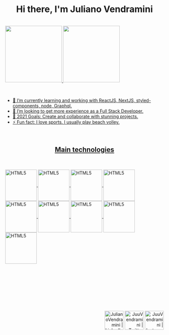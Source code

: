 <h1 align="center"> Hi there, I'm Juliano Vendramini</h1>

<br />
<div align="left">
  <a href="https://github.com/JulianoVendramini">
  <img height="180em" src="https://github-readme-stats.vercel.app/api?username=JulianoVendramini&show_icons=true&theme=dark&include_all_commits=true&count_private=true"/>
  <img height="180em" src="https://github-readme-stats.vercel.app/api/top-langs/?username=JulianoVendramini&layout=compact&langs_count=7&theme=dark"/>
</div>
<br />
  
##
  
- 🌱 I’m currently learning and working with ReactJS, NextJS, styled-components, node, Graphql.
- 👯 I’m looking to get more experience as a Full Stack Developer.
- 🥅 2021 Goals: Create and collaborate with stunning projects.
- ⚡ Fun fact: I love sports. I usually play beach volley.
  
<br />
  
<h2 align="center">Main technologies</h2> 

<br />
<br />

<img align="center" width="100px" alt="HTML5" src="https://upload.wikimedia.org/wikipedia/commons/thumb/9/99/Unofficial_JavaScript_logo_2.svg/2048px-Unofficial_JavaScript_logo_2.svg.png" />
<img align="center" width="100px" alt="HTML5" src="https://cdn.pixabay.com/photo/2017/08/05/11/16/logo-2582748_640.png" />
<img align="center" width="100px" alt="HTML5" src="https://cdn.pixabay.com/photo/2017/08/05/11/16/logo-2582747_1280.png" />
<img align="center" width="100px" alt="HTML5" src="https://logospng.org/download/react/logo-react-1024.png" />
<img align="center" width="100px" alt="HTML5" src="https://www.drupal.org/files/project-images/nextjs-drupal.jpg" />
<img align="center" width="100px" alt="HTML5" src="https://cdn.worldvectorlogo.com/logos/styled-components-1.svg" />
<img align="center" width="100px" alt="HTML5" src="https://sass-lang.com/assets/img/styleguide/seal-color-aef0354c.png" />
<img align="center" width="100px" alt="HTML5" src="https://upload.wikimedia.org/wikipedia/commons/thumb/1/17/GraphQL_Logo.svg/2048px-GraphQL_Logo.svg.png" />
<img align="center" width="100px" alt="HTML5" src="https://git-scm.com/images/logos/downloads/Git-Icon-1788C.png" /> 
<br />

  
<div align="right">                 
<br /> <br /> <br /> <br /> <br /> <br /> <br /> <br />  
  
[<img alt="JulianoVendramini | LinkedIn" width="60px" src="https://cdn.jsdelivr.net/npm/simple-icons@v3/icons/linkedin.svg" />][linkedin]
[<img alt="JuuVendramini | Twitter" width="60px" src="https://cdn.jsdelivr.net/npm/simple-icons@v3/icons/twitter.svg" />][twitter]
[<img alt="JuuVendramini | Instagram" width="60px" src="https://cdn.jsdelivr.net/npm/simple-icons@v3/icons/instagram.svg" />][instagram]

</div>
  
[twitter]: https://twitter.com/JuuVendramini
[instagram]: https://instagram.com/JuuVendramini
[linkedin]: https://linkedin.com/in/JulianoVendramini
